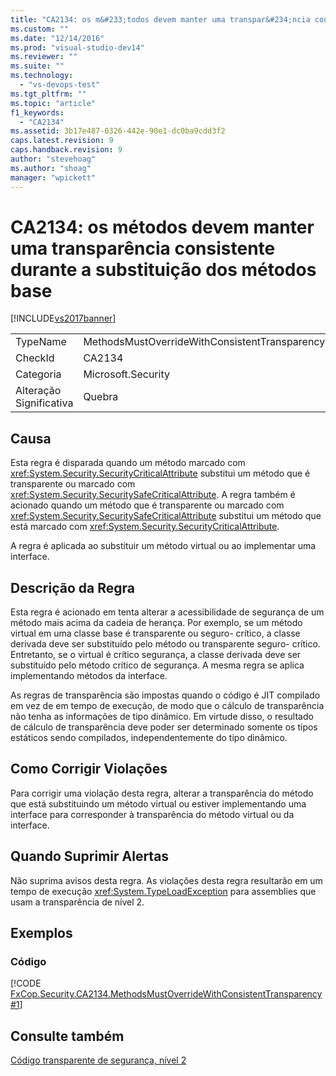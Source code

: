 ```yaml
---
title: "CA2134: os m&#233;todos devem manter uma transpar&#234;ncia consistente durante a substitui&#231;&#227;o dos m&#233;todos base | Microsoft Docs"
ms.custom: ""
ms.date: "12/14/2016"
ms.prod: "visual-studio-dev14"
ms.reviewer: ""
ms.suite: ""
ms.technology: 
  - "vs-devops-test"
ms.tgt_pltfrm: ""
ms.topic: "article"
f1_keywords: 
  - "CA2134"
ms.assetid: 3b17e487-0326-442e-90e1-dc0ba9cdd3f2
caps.latest.revision: 9
caps.handback.revision: 9
author: "stevehoag"
ms.author: "shoag"
manager: "wpickett"
---
```

# CA2134: os m&#233;todos devem manter uma transpar&#234;ncia consistente durante a substitui&#231;&#227;o dos m&#233;todos base
[!INCLUDE[vs2017banner](../code-quality/includes/vs2017banner.md)]

|||  
|-|-|  
|TypeName|MethodsMustOverrideWithConsistentTransparency|  
|CheckId|CA2134|  
|Categoria|Microsoft.Security|  
|Alteração Significativa|Quebra|  
  
## Causa  
 Esta regra é disparada quando um método marcado com <xref:System.Security.SecurityCriticalAttribute> substitui um método que é transparente ou marcado com <xref:System.Security.SecuritySafeCriticalAttribute>.  A regra também é acionado quando um método que é transparente ou marcado com <xref:System.Security.SecuritySafeCriticalAttribute> substitui um método que está marcado com <xref:System.Security.SecurityCriticalAttribute>.  
  
 A regra é aplicada ao substituir um método virtual ou ao implementar uma interface.  
  
## Descrição da Regra  
 Esta regra é acionado em tenta alterar a acessibilidade de segurança de um método mais acima da cadeia de herança.  Por exemplo, se um método virtual em uma classe base é transparente ou seguro\- crítico, a classe derivada deve ser substituído pelo método ou transparente seguro\- crítico.  Entretanto, se o virtual é crítico segurança, a classe derivada deve ser substituído pelo método crítico de segurança.  A mesma regra se aplica implementando métodos da interface.  
  
 As regras de transparência são impostas quando o código é JIT compilado em vez de em tempo de execução, de modo que o cálculo de transparência não tenha as informações de tipo dinâmico.  Em virtude disso, o resultado de cálculo de transparência deve poder ser determinado somente os tipos estáticos sendo compilados, independentemente do tipo dinâmico.  
  
## Como Corrigir Violações  
 Para corrigir uma violação desta regra, alterar a transparência do método que está substituindo um método virtual ou estiver implementando uma interface para corresponder à transparência do método virtual ou da interface.  
  
## Quando Suprimir Alertas  
 Não suprima avisos desta regra.  As violações desta regra resultarão em um tempo de execução <xref:System.TypeLoadException> para assemblies que usam a transparência de nível 2.  
  
## Exemplos  
  
### Código  
 [!CODE [FxCop.Security.CA2134.MethodsMustOverrideWithConsistentTransparency#1](../CodeSnippet/VS_Snippets_CodeAnalysis/fxcop.security.ca2134.methodsmustoverridewithconsistenttransparency#1)]  
  
## Consulte também  
 [Código transparente de segurança, nível 2](../Topic/Security-Transparent%20Code,%20Level%202.md)